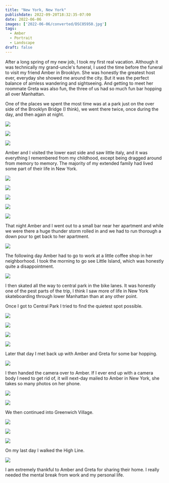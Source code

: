 ```yaml
---
title: "New York, New York"
publishdate: 2022-09-20T18:32:35-07:00
date: 2022-06-06
images: ['2022-06-06/converted/DSC05950.jpg']
tags:
  - Amber
  - Portrait
  - Landscape
draft: false
---
```


After a long spring of my new job, I took my first real vacation.  Although it was technically my grand-uncle's funeral, I used the time before the funeral to visit my friend Amber in Brooklyn.  She was honestly the greatest host ever, everyday she showed me around the city.  But it was the perfect balance of aimless wandering and sightseeing.  And getting to meet her roommate Greta was also fun, the three of us had so much fun bar hopping all over Manhattan.

One of the places we spent the most time was at a park just on the over side of the Brooklyn Bridge (I think), we went there twice, once during the day, and then again at night.

![](2022-06-06/converted/DSC05921.jpg)

![](2022-06-06/converted/DSC05923.jpg)

![](2022-06-06/converted/DSC05926.jpg)

Amber and I visited the lower east side and saw little italy, and it was everything I remembered from my childhood, except being dragged around from memory to memory.  The majority of my extended family had lived some part of their life in New York.

![](2022-06-06/converted/DSC05929.jpg)

![](2022-06-06/converted/DSC05936.jpg)

![](2022-06-06/converted/DSC05947.jpg)

![](2022-06-06/converted/DSC05948.jpg)

![](2022-06-06/converted/DSC05952.jpg)

That night Amber and I went out to a small bar near her apartment and while we were there a huge thunder storm rolled in and we had to run thorough a down pour to get back to her apartment.

![](2022-06-06/converted/DSC05960.jpg)

The following day Amber had to go to work at a little coffee shop in her neighborhood.  I took the morning to go see Little Island, which was honestly quite a disappointment.

![](2022-06-06/converted/DSC05962.jpg)

I then skated all the way to central park in the bike lanes.  It was honestly one of the pest parts of the trip, I think I saw more of life in New York skateboarding through lower Manhattan than at any other point.

Once I got to Central Park I tried to find the quietest spot possible.

![](2022-06-06/converted/DSC05966.jpg)

![](2022-06-06/converted/DSC05973.jpg)

![](2022-06-06/converted/DSC05978.jpg)

![](2022-06-06/converted/DSC05979.jpg)

Later that day I met back up with Amber and Greta for some bar hopping.

![](2022-06-06/converted/DSC05998.jpg)

I then handed the camera over to Amber.  If I ever end up with a camera body I need to get rid of, it will next-day mailed to Amber in New York, she takes so many photos on her phone.

![](2022-06-06/converted/DSC06022.jpg)

![](2022-06-06/converted/DSC06042.jpg)

We then continued into Greenwich Village.

![](2022-06-06/converted/DSC06050.jpg)

![](2022-06-06/converted/DSC06060.jpg)

![](2022-06-06/converted/DSC06071.jpg)

On my last day I walked the High Line.

![](2022-06-06/converted/DSC06082.jpg)

I am extremely thankful to Amber and Greta for sharing their home.  I really needed the mental break from work and my personal life.